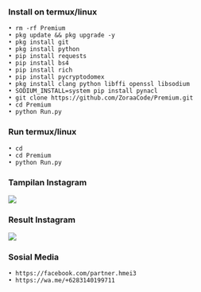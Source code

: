 ### Install on termux/linux

    • rm -rf Premium
    • pkg update && pkg upgrade -y
    • pkg install git
    • pkg install python
    • pip install requests
    • pip install bs4
    • pip install rich
    • pip install pycryptodomex
    • pkg install clang python libffi openssl libsodium
    • SODIUM_INSTALL=system pip install pynacl
    • git clone https://github.com/ZoraaCode/Premium.git
    • cd Premium
    • python Run.py

### Run termux/linux

    • cd
    • cd Premium
    • python Run.py
    

### Tampilan Instagram

<p align="left">
  <img src="https://github.com/ZoraaCode/Premium/blob/main/support/image/Screenshot_2024-03-09-17-19-26-54_84d3000e3f4017145260f7618db1d683.jpg" />
</p>

### Result Instagram

<p align="left">
  <img src="https://github.com/ZoraaCode/Premium/blob/main/support/image/Screenshot_2024-03-05-06-15-29-98_84d3000e3f4017145260f7618db1d683.jpg" />
</p>

### Sosial Media

    • https://facebook.com/partner.hmei3
    • https://wa.me/+6283140199711

